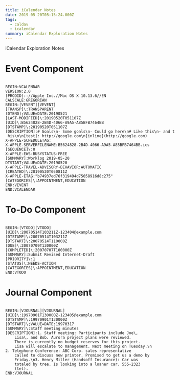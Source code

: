 ```yaml
---
title: iCalendar Notes
date: 2019-05-20T05:15:24.000Z
tags:
  - caldav
  - icalendar
summary: iCalendar Exploration Notes
---
```


iCalendar Exploration Notes

<!--more-->


# Event Component

<code style="font-family: monospace; white-space: pre;">
BEGIN:VCALENDAR
VERSION:2.0
[PRODID]:-//Apple Inc.//Mac OS X 10.13.6//EN
CALSCALE:GREGORIAN
BEGIN:[VEVENT][VEVENT]
[TRANSP]\:TRANSPARENT
[DTEND];VALUE=DATE:20190521
[LAST-MODIFIED]\:20190520T051107Z
[UID]\:B5624828-2B4D-4066-A9A5-A85BFB7464BB
[DTSTAMP]\:20190520T051107Z
[DESCRIPTION]:# Goals\n- Some goals\n- Could go here\n# Like this\n- and t
 his\n\n[test]: http://google.com\n[inline](http://google.com)
X-APPLE-SCHEDULETAG:
X-APPLE-SERVERFILENAME:B5624828-2B4D-4066-A9A5-A85BFB7464BB.ics
[SEQUENCE]\:0
X-APPLE-EWS-BUSYSTATUS:FREE
[SUMMARY]:Worklog 2019-05-20
DTSTART;VALUE=DATE:20190520
X-APPLE-TRAVEL-ADVISORY-BEHAVIOR:AUTOMATIC
[CREATED]\:20190520T050811Z
X-APPLE-ETAG:"b74937ed76f319494d75058916d8c275"
[CATEGORIES]\:APPOINTMENT,EDUCATION
END:VEVENT
END:VCALENDAR
</code>

# To-Do Component

<code style="font-family: monospace; white-space: pre;">
BEGIN:[VTODO][VTODO]
[UID]\:20070514T103211Z-123404@example.com
[DTSTAMP]\:20070514T103211Z
[DTSTART]\:20070514T110000Z
[DUE]\:20070709T130000Z
[COMPLETED]\:20070707T100000Z
[SUMMARY]:Submit Revised Internet-Draft
[PRIORITY]\:1
[STATUS]\:NEEDS-ACTION
[CATEGORIES]\:APPOINTMENT,EDUCATION
END:VTODO
</code>

# Journal Component

<code style="font-family: monospace; white-space: pre;">
BEGIN:[VJOURNAL][VJOURNAL]
[UID]\:19970901T130000Z-123405@example.com
[DTSTAMP]\:19970901T130000Z
[DTSTART]\;VALUE=DATE:19970317
[SUMMARY]\:Staff meeting minutes
[DESCRIPTION]:1. Staff meeting: Participants include Joe\,
    Lisa\, and Bob. Aurora project plans were reviewed.
    There is currently no budget reserves for this project.
    Lisa will escalate to management. Next meeting on Tuesday.\n
2. Telephone Conference: ABC Corp. sales representative
    called to discuss new printer. Promised to get us a demo by
    Friday.\n3. Henry Miller (Handsoff Insurance): Car was
    totaled by tree. Is looking into a loaner car. 555-2323
    (tel).
END:VJOURNAL
</code>


[COMPLETED]: https://tools.ietf.org/html/rfc5545#section-3.8.2.1
[CREATED]: https://tools.ietf.org/html/rfc5545#section-3.8.7.1
[DESCRIPTION]: https://tools.ietf.org/html/rfc5545#section-3.8.1.5
[DTEND]: https://tools.ietf.org/html/rfc5545#section-3.8.2.2
[DTSTAMP]: https://tools.ietf.org/html/rfc5545#section-3.8.7.2
[DTSTART]: https://tools.ietf.org/html/rfc5545#section-3.8.2.4
[DUE]: https://tools.ietf.org/html/rfc5545#section-3.8.2.3
[LAST-MODIFIED]: https://tools.ietf.org/html/rfc5545#section-3.8.7.3
[PRIORITY]: https://tools.ietf.org/html/rfc5545#section-3.8.1.9
[PRODID]: https://tools.ietf.org/html/rfc5545#section-3.7.3
[SEQUENCE]: https://tools.ietf.org/html/rfc5545#section-3.8.7.4
[STATUS]: https://tools.ietf.org/html/rfc5545#section-3.8.1.11
[SUMMARY]: https://tools.ietf.org/html/rfc5545#section-3.8.1.12
[TRANSP]: https://tools.ietf.org/html/rfc5545#section-3.8.2.7
[UID]: https://tools.ietf.org/html/rfc5545#section-3.8.4.7
[VEVENT]: https://tools.ietf.org/html/rfc5545#section-3.6.1
[VJOURNAL]: https://tools.ietf.org/html/rfc5545#section-3.6.3
[VTODO]: https://tools.ietf.org/html/rfc5545#section-3.6.2
[CATEGORIES]: https://tools.ietf.org/html/rfc5545#section-3.8.1.2